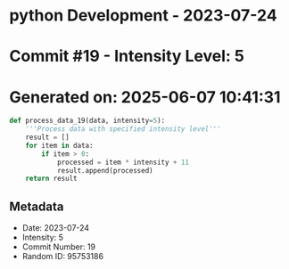 ﻿# python Development - 2023-07-24
# Commit #19 - Intensity Level: 5
# Generated on: 2025-06-07 10:41:31
```python
def process_data_19(data, intensity=5):
    '''Process data with specified intensity level'''
    result = []
    for item in data:
        if item > 0:
            processed = item * intensity + 11
            result.append(processed)
    return result
```
## Metadata
- Date: 2023-07-24
- Intensity: 5
- Commit Number: 19
- Random ID: 95753186
